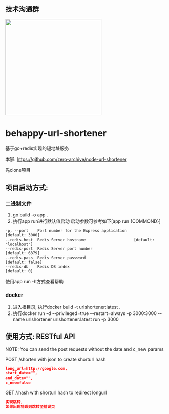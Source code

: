 ## 技术沟通群
<img src="https://raw.githubusercontent.com/wang-xiaowu/picture_repository/master/behappy_group.jpg" width="300px">

# behappy-url-shortener
基于go+redis实现的短地址服务

本家: https://github.com/zero-archive/node-url-shortener


先clone项目

## 项目启动方式:
### 二进制文件

1. go build -o app .
2. 执行app run进行默认值启动
启动参数可参考如下[app run {COMMOND}]
```
-p, --port    Port number for the Express application          [default: 3000]
--redis-host  Redis Server hostname                     [default: "localhost"]
--redis-port  Redis Server port number                         [default: 6379]
--redis-pass  Redis Server password                           [default: false]
--redis-db    Redis DB index                                      [default: 0]
```
使用app run -h方式查看帮助

### docker
1. 进入根目录, 执行docker build -t urlshortener:latest .
2. 执行docker run -d --privileged=true --restart=always -p 3000:3000 --name urlshortener urlshortener:latest run -p 3000

## 使用方式: RESTful API
NOTE: You can send the post requests without the date and c_new params

POST /shorten with json to create shorturl hash
```json
long_url=http://google.com, 
start_date="", 
end_date="", 
c_new=false
```


GET /:hash with shorturl hash to redirect longurl
```json
实现跳转,
如果出现错误则跳转至错误页
```
